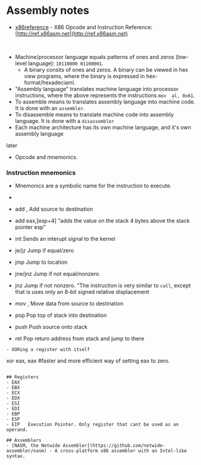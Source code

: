 # Assembly notes

- [x86reference](https://github.com/Barebit/x86reference) - X86 Opcode and Instruction Reference: [http://ref.x86asm.net](http://ref.x86asm.net)

<br>

- Machine/processor language equals patterns of ones and zeros (low-level language): `10110000 01100001`.
  - A binary consits of ones and zeros. A binary can be viewed in hex view programs, where the binary is expressed in hex-format/hexadeciaml.
- "Assembly language" translates machine language into processor instructions, where the above represents the instructions `mov  al, 0x61`. 
- To assemble means to translates assembly language into machine code. It is done with an `assembler`.
- To disassemble means to translate machine code into assembly language. It is done with a `disassembler`
- Each machine architecture has its own machine language, and it's own assembly language

later
- Opcode and mnemonics.

### Instruction mnemonics
- Mnemonics are a symbolic name for the instruction to execute.
- <operation> <list of arguments>
- add    <source>, <destination>     Add source to destination
- add eax,[esp+4]                 "adds the value on the stack 4 bytes above the stack pointer esp"
- int                                Sends an interupt signal to the kernel

- je/jz  <location>                  Jump if equal/zero
- jmp    <location>                  Jump to location
- jne/jnz <location>                 Jump if not equal/nonzero.
- jnz <location> Jump if not nonzero. "The instruction is very similar to `call`, except that is uses only an 8-bit signed relative displacement
- mov    <source>, <destination>     Move data from source to destination
- pop    <destination>               Pop top of stack into destination
- push   <source>                    Push source onto stack
- ret                                Pop return address from stack and jump to there


````
- XORing a register with itself
````
xor eax, eax      #faster and more efficient way of setting eax to zero. 
````

## Registers
- EAX
- EBX
- ECX
- EDX
- ESI
- EDI
- EBP
- ESP
- EIP   Execution Pointer. Only register that cant be used as an operand.

## Assemblers
- [NASM, the Netwide Assembler](https://github.com/netwide-assembler/nasm) - A cross-platform x86 assembler with an Intel-like syntax.

  
